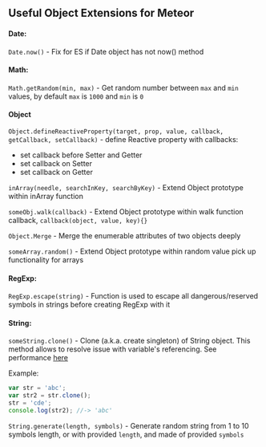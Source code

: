 ## Useful Object Extensions for Meteor
#### Date:
`Date.now()` - Fix for ES if Date object has not now() method

#### Math:
`Math.getRandom(min, max)` - Get random number between `max` and `min` values, by default `max` is `1000` and `min` is `0`

#### Object
`Object.defineReactiveProperty(target, prop, value, callback, getCallback, setCallback)` - define Reactive property with callbacks: 
  - set callback before Setter and Getter
  - set callback on Setter
  - set callback on Getter

`inArray(needle, searchInKey, searchByKey)` - Extend Object prototype within inArray function

`someObj.walk(callback)` - Extend Object prototype within walk function callback, `callback(object, value, key){}`

`Object.Merge` - Merge the enumerable attributes of two objects deeply

`someArray.random()` - Extend Object prototype within random value pick up functionality for arrays

#### RegExp:
`RegExp.escape(string)` - Function is used to escape all dangerous/reserved symbols in strings before creating RegExp with it

#### String:
`someString.clone()` - Clone (a.k.a. create singleton) of String object. This method allows to resolve issue with variable's referencing. See performance [here](http://jsperf.com/clone-create-singleton-for-string-object)

Example:
```javascript
var str = 'abc';
var str2 = str.clone();
str = 'cde';
console.log(str2); //-> 'abc'
```

`String.generate(length, symbols)` - Generate random string from 1 to 10 symbols length, or with provided `length`, and made of provided `symbols`
